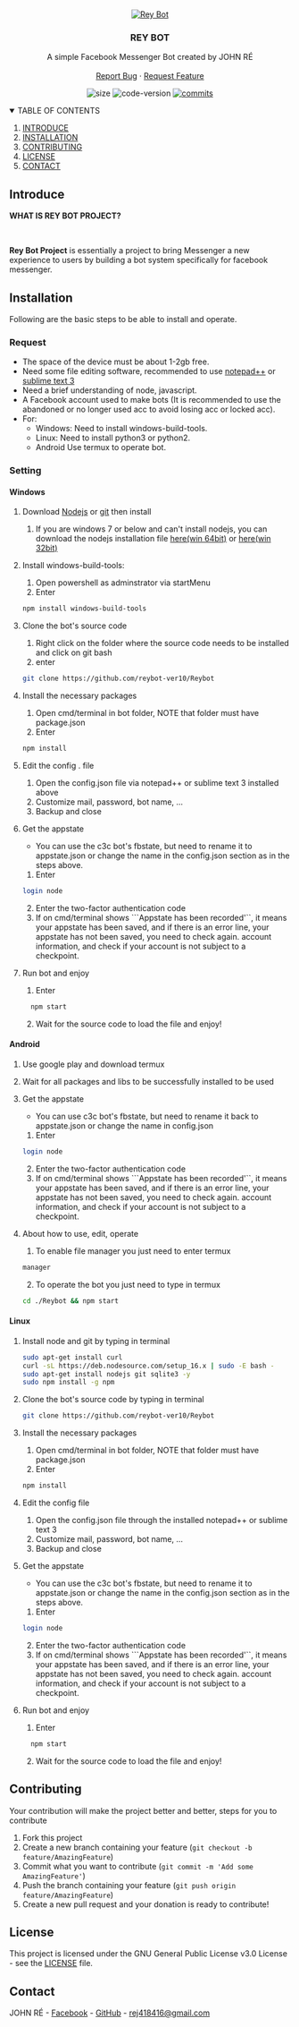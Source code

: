 <br/>
<p align="center">
    <a href="https://github.com/reybot-ver10/Reybot">
        <img src="https://imgur.com/a/1JMZeLB" alt="Rey Bot">
    </a>

<h3 align="center">REY BOT</h3>

<p align="center">
    A simple Facebook Messenger Bot created by JOHN RÉ
    <br/>
    <br/>
    <a href="https://github.com/reybot-ver10/Reybot/pulls">Report Bug</a>
    ·
    <a href="https://github.com/reybot-ver10/Reybot/pulls">Request Feature</a>
    </p>
</p>

<p align="center">
	<img alt="size" src="https://img.shields.io/static/v1?label=Size&message=3.1 mb&color=blue">
	<img alt="code-version" src="https://img.shields.io/static/v1?label=Code Version &message=V1.4.39&color=Orange">
	<a href="https://github.com/reybot-ver10/Reybot/commits"><img alt="commits" src="https://img.shields.io/static/v1?label=Commit &message=0/month&color=blue"></a>
    
</p>

<!-- TABLE OF CONTENTS -->
<details open="open">
    <summary>TABLE OF CONTENTS</summary>
    <ol>
        <li><a href="#INTRODUCE">INTRODUCE</a></li>
        <li><a href="#INSTALLATION">INSTALLATION</a></li>
        <li><a href="#CONTRIBUTING">CONTRIBUTING</a></li>
        <li><a href="#LICENSE">LICENSE</a></li>
        <li><a href="#CONTACT">CONTACT</a></li>
    </ol>
</details>

<!-- ABOUT THE PROJECT -->
## Introduce
<p><strong>WHAT IS REY BOT PROJECT?</strong></p>
<br/>
<p>
<strong>Rey Bot Project</strong> is essentially a project to bring Messenger a new experience to users by building a bot system specifically for facebook messenger.
</p>


<!-- INSTALLATION -->
## Installation

Following are the basic steps to be able to install and operate.

### Request

- The space of the device must be about 1-2gb free.
- Need some file editing software, recommended to use [notepad++](https://notepad-plus-plus.org/downloads/) or [sublime text 3](https://www.sublimetext.com/3)
- Need a brief understanding of node, javascript.
- A Facebook account used to make bots (It is recommended to use the abandoned or no longer used acc to avoid losing acc or locked acc).
- For:
    - Windows: Need to install windows-build-tools.
    - Linux: Need to install python3 or python2.
    - Android Use termux to operate bot.
### Setting

#### Windows

1. Download [Nodejs](https://nodejs.org/en/) or [git](https://git-scm.com/) then install
    1. If you are windows 7 or below and can't install nodejs, you can download the nodejs installation file [here(win 64bit)](https://nodejs.org/download/release/v13.14.0/node-v13.14.0-x64.msi) or [here(win 32bit)](https://nodejs.org/download/release/v13.14.0/node-v13.14.0-x86.msi)

2. Install windows-build-tools:
    1. Open powershell as adminstrator via startMenu
    2. Enter
     ```sh
     npm install windows-build-tools
     ```

3. Clone the bot's source code
    1. Right click on the folder where the source code needs to be installed and click on git bash
    2. enter
    ```sh
    git clone https://github.com/reybot-ver10/Reybot
    ```

4. Install the necessary packages
    1. Open cmd/terminal in bot folder, NOTE that folder must have package.json
    2. Enter
    ```sh
    npm install
    ```

5. Edit the config . file
    1. Open the config.json file via notepad++ or sublime text 3 installed above
    2. Customize mail, password, bot name, ...
    3. Backup and close

6. Get the appstate
    - You can use the c3c bot's fbstate, but need to rename it to appstate.json or change the name in the config.json section as in the steps above.
    1. Enter
    ```sh
    login node
    ```
    2. Enter the two-factor authentication code
    3. If on cmd/terminal shows ```Appstate has been recorded'``, it means your appstate has been saved, and if there is an error line, your appstate has not been saved, you need to check again. account information, and check if your account is not subject to a checkpoint.

7. Run bot and enjoy
    1. Enter
    ```sh
      npm start
      ```
    2. Wait for the source code to load the file and enjoy!

#### Android

1. Use google play and download termux

2. Wait for all packages and libs to be successfully installed to be used

3. Get the appstate
    - You can use c3c bot's fbstate, but need to rename it back to appstate.json or change the name in config.json
    1. Enter
    ```sh
    login node
    ```
    2. Enter the two-factor authentication code
    3. If on cmd/terminal shows ```Appstate has been recorded'``, it means your appstate has been saved, and if there is an error line, your appstate has not been saved, you need to check again. account information, and check if your account is not subject to a checkpoint.

4. About how to use, edit, operate
      1. To enable file manager you just need to enter termux
      ```sh
      manager
      ```
      2. To operate the bot you just need to type in termux
      ```sh
      cd ./Reybot && npm start
      ```


#### Linux

1. Install node and git by typing in terminal
    ```sh
    sudo apt-get install curl
    curl -sL https://deb.nodesource.com/setup_16.x | sudo -E bash -
    sudo apt-get install nodejs git sqlite3 -y
    sudo npm install -g npm
    ```

2. Clone the bot's source code by typing in terminal
    ```sh
    git clone https://github.com/reybot-ver10/Reybot
    ```

3. Install the necessary packages
    1. Open cmd/terminal in bot folder, NOTE that folder must have package.json
    2. Enter
    ```sh
    npm install
    ```

4. Edit the config file
    1. Open the config.json file through the installed notepad++ or sublime text 3
    2. Customize mail, password, bot name, ...
    3. Backup and close

5. Get the appstate
    - You can use the c3c bot's fbstate, but need to rename it to appstate.json or change the name in the config.json section as in the steps above.
    1. Enter
    ```sh
    login node
    ```
    2. Enter the two-factor authentication code
    3. If on cmd/terminal shows ```Appstate has been recorded'``, it means your appstate has been saved, and if there is an error line, your appstate has not been saved, you need to check again. account information, and check if your account is not subject to a checkpoint.

6. Run bot and enjoy
    1. Enter
    ```sh
      npm start
      ```
    2. Wait for the source code to load the file and enjoy!
    
<!-- CONTRIBUTING -->
## Contributing

Your contribution will make the project better and better, steps for you to contribute

1. Fork this project
2. Create a new branch containing your feature (`git checkout -b feature/AmazingFeature`)
3. Commit what you want to contribute (`git commit -m 'Add some AmazingFeature'`)
4. Push the branch containing your feature (`git push origin feature/AmazingFeature`)
5. Create a new pull request and your donation is ready to contribute!

<!-- LICENSE -->
## License

This project is licensed under the GNU General Public License v3.0 License - see the [LICENSE](LICENSE) file.

<!-- CONTACT -->
## Contact

JOHN RÉ - [Facebook](https://www.facebook.com/profile.php?id=100081837309327) - [GitHub](https://github.com/reybot-ver10/Reybot) - rej418416@gmail.com
